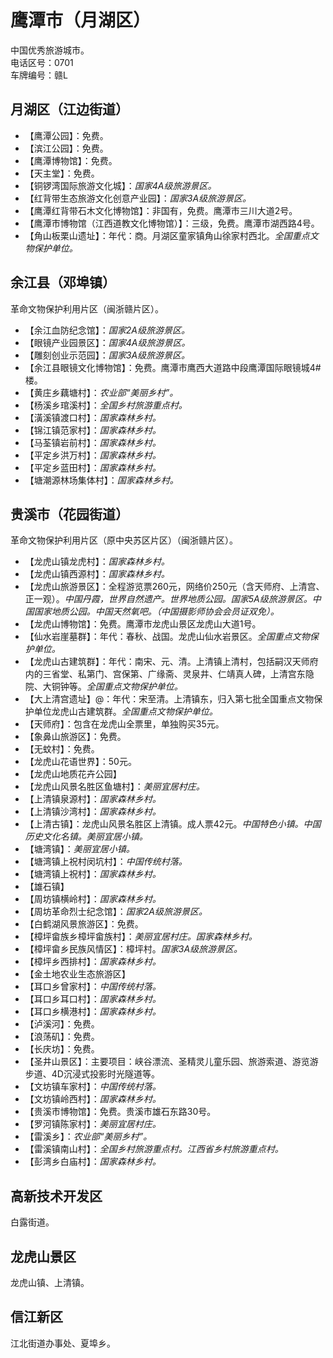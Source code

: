 # 鹰潭市（月湖区）  
中国优秀旅游城市。  
电话区号：0701  
车牌编号：赣L  

## 月湖区（江边街道）  
* 【鹰潭公园】：免费。  
* 【滨江公园】：免费。  
* 【鹰潭博物馆】：免费。  
* 【天主堂】：免费。  
* 【铜锣湾国际旅游文化城】：*国家4A级旅游景区。*  
* 【红背带生态旅游文化创意产业园】：*国家3A级旅游景区。*  
* 【鹰潭红背带石木文化博物馆】：非国有，免费。鹰潭市三川大道2号。  
* 【鹰潭市博物馆（江西道教文化博物馆）】：三级，免费。鹰潭市湖西路4号。  
* 【角山板栗山遗址】：年代：商。月湖区童家镇角山徐家村西北。*全国重点文物保护单位。*  

## 余江县（邓埠镇）  
革命文物保护利用片区（闽浙赣片区）。  
* 【余江血防纪念馆】：*国家2A级旅游景区。*  
* 【眼镜产业园景区】：*国家4A级旅游景区。*  
* 【雕刻创业示范园】：*国家3A级旅游景区。*  
* 【余江县眼镜文化博物馆】：免费。鹰潭市鹰西大道路中段鹰潭国际眼镜城4#楼。  
* 【黄庄乡藕塘村】：*农业部“美丽乡村”。*  
* 【杨溪乡琯溪村】：*全国乡村旅游重点村。*  
* 【潢溪镇渡口村】：*国家森林乡村。*  
* 【锦江镇范家村】：*国家森林乡村。*  
* 【马荃镇岩前村】：*国家森林乡村。*  
* 【平定乡洪万村】：*国家森林乡村。*  
* 【平定乡蓝田村】：*国家森林乡村。*  
* 【塘潮源林场集体村】：*国家森林乡村。*  

## 贵溪市（花园街道）  
革命文物保护利用片区（原中央苏区片区）（闽浙赣片区）。  
* 【龙虎山镇龙虎村】：*国家森林乡村。*  
* 【龙虎山镇西源村】：*国家森林乡村。*  
* 【龙虎山旅游景区】：全程游览票260元，网络价250元（含天师府、上清宫、正一观）。*中国丹霞，世界自然遗产。世界地质公园。国家5A级旅游景区。中国国家地质公园。中国天然氧吧。（中国摄影师协会会员证双免）。*  
* 【龙虎山博物馆】：免费。鹰潭市龙虎山景区龙虎山大道1号。  
* 【仙水岩崖墓群】：年代：春秋、战国。龙虎山仙水岩景区。*全国重点文物保护单位。*  
* 【龙虎山古建筑群】：年代：南宋、元、清。上清镇上清村，包括嗣汉天师府内的三省堂、私第门、宫保第、广缘斋、灵泉井、仁靖真人碑，上清宫东隐院、大铜钟等。*全国重点文物保护单位。*  
* 【大上清宫遗址】@：年代：宋至清。上清镇东，归入第七批全国重点文物保护单位龙虎山古建筑群。*全国重点文物保护单位。*  
* 【天师府】：包含在龙虎山全票里，单独购买35元。  
* 【象鼻山旅游区】：免费。  
* 【无蚊村】：免费。  
* 【龙虎山花语世界】：50元。  
* 【龙虎山地质花卉公园】  
* 【龙虎山风景名胜区鱼塘村】：*美丽宜居村庄。*  
* 【上清镇泉源村】：*国家森林乡村。*  
* 【上清镇沙湾村】：*国家森林乡村。*  
* 【上清古镇】：龙虎山风景名胜区上清镇。成人票42元。*中国特色小镇。中国历史文化名镇。美丽宜居小镇。*  
* 【塘湾镇】：*美丽宜居小镇。*  
* 【塘湾镇上祝村闵坑村】：*中国传统村落。*  
* 【塘湾镇上祝村】：*国家森林乡村。*  
* 【雄石镇】  
* 【周坊镇横岭村】：*国家森林乡村。*  
* 【周坊革命烈士纪念馆】：*国家2A级旅游景区。*  
* 【白鹤湖风景旅游区】：免费。  
* 【樟坪畲族乡樟坪畲族村】：*美丽宜居村庄。国家森林乡村。*  
* 【樟坪畲乡民族风情区】：樟坪村。*国家3A级旅游景区。*  
* 【樟坪乡西排村】：*国家森林乡村。*  
* 【金土地农业生态旅游区】  
* 【耳口乡曾家村】：*中国传统村落。*  
* 【耳口乡耳口村】：*国家森林乡村。*  
* 【耳口乡横港村】：*国家森林乡村。*  
* 【泸溪河】：免费。  
* 【浪荡矶】：免费。  
* 【长庆坊】：免费。  
* 【圣井山景区】：主要项目：峡谷漂流、圣精灵儿童乐园、旅游索道、游览游步道、4D沉浸式投影时光隧道等。  
* 【文坊镇车家村】：*中国传统村落。*  
* 【文坊镇岭西村】：*国家森林乡村。*  
* 【贵溪市博物馆】：免费。贵溪市雄石东路30号。  
* 【罗河镇陈家村】：*美丽宜居村庄。*  
* 【雷溪乡】：*农业部“美丽乡村”。*  
* 【雷溪镇南山村】：*全国乡村旅游重点村。江西省乡村旅游重点村。*  
* 【彭湾乡白庙村】：*国家森林乡村。*  

## 高新技术开发区  
白露街道。  

## 龙虎山景区  
龙虎山镇、上清镇。  

## 信江新区  
江北街道办事处、夏埠乡。  